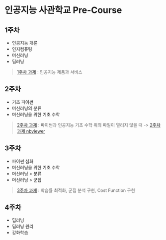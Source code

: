 # 인공지능 사관학교 Pre-Course

## 1주차
- 인공지능 개론
- 인지컴퓨팅
- 머신러닝
- 딥러닝

> [1주차 과제](1주차과제.ipynb) : 인공지능 제품과 서비스 


## 2주차
- 기초 파이썬
- 머신러닝의 분류
- 머신러닝을 위한 기초 수학

> [2주차 과제](2주차과제.ipynb) : 파이썬과 인공지능 기초 수학
> 위의 파일이 열리지 않을 때 -> [2주차 과제 nbviewer](https://nbviewer.jupyter.org/github/gam-bit/gj-aischool/blob/master/2%E1%84%8C%E1%85%AE%E1%84%8E%E1%85%A1%EA%B3%BC%EC%A0%9C.ipynb) 

## 3주차
- 파이썬 심화
- 머신러닝을 위한 기초 수학
- 머신러닝 > 분류
- 머신러닝 > 군집
> [3주차 과제](3주차과제.ipynb) : 학습률 최적화, 군집 분석 구현, Cost Function 구현

## 4주차
- 딥러닝
- 딥러닝 원리
- 강화학습

